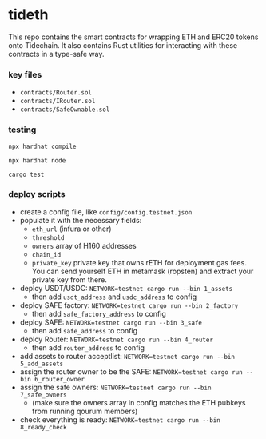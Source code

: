 # tideth

This repo contains the smart contracts for wrapping ETH and ERC20 tokens onto Tidechain. It also contains Rust utilities for interacting with these contracts in a type-safe way.

### key files

- `contracts/Router.sol`
- `contracts/IRouter.sol`
- `contracts/SafeOwnable.sol`

### testing

`npx hardhat compile`

`npx hardhat node`

`cargo test`

### deploy scripts

- create a config file, like `config/config.testnet.json`
- populate it with the necessary fields:
  - `eth_url` (infura or other)
  - `threshold`
  - `owners` array of H160 addresses
  - `chain_id`
  - `private_key` private key that owns rETH for deployment gas fees. You can send yourself ETH in metamask (ropsten) and extract your private key from there.
- deploy USDT/USDC: `NETWORK=testnet cargo run --bin 1_assets`
  - then add `usdt_address` and `usdc_address` to config
- deploy SAFE factory: `NETWORK=testnet cargo run --bin 2_factory`
  - then add `safe_factory_address` to config
- deploy SAFE: `NETWORK=testnet cargo run --bin 3_safe`
  - then add `safe_address` to config
- deploy Router: `NETWORK=testnet cargo run --bin 4_router`
  - then add `router_address` to config
- add assets to router acceptlist: `NETWORK=testnet cargo run --bin 5_add_assets`
- assign the router owner to be the SAFE: `NETWORK=testnet cargo run --bin 6_router_owner`
- assign the safe owners: `NETWORK=testnet cargo run --bin 7_safe_owners`
  - (make sure the owners array in config matches the ETH pubkeys from running qourum members)
- check everything is ready: `NETWORK=testnet cargo run --bin 8_ready_check`

